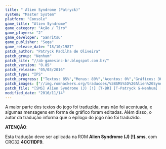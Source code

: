 ```yaml
---
title: " Alien Syndrome (Patryck)"
system: "Master System"
platform: "Console"
game_title: "Alien Syndrome"
game_category: "Ação / Tiro"
game_players: "2"
game_developer: "Sanritsu"
game_publisher: "Sega"
game_release_date: "18/10/1987"
patch_author: "Patryck Padilha de Oliveira"
patch_group: "Nenhum"
patch_site: "//ab-gamesinc-br.blogspot.com.br/"
patch_version: "0.85"
patch_release: "05/03/2016"
patch_type: "IPS"
patch_progress: ["Textos: 85%","Menus: 80%","Acentos: 0%","Gráficos: 30%","Geral: 70%"]
patch_images: ["//img.romhackers.org/traducoes/%5BSMS%5D%20Alien%20Syndrome%20-%20Patryck%20-%201.png","//img.romhackers.org/traducoes/%5BSMS%5D%20Alien%20Syndrome%20-%20Patryck%20-%202.png","//img.romhackers.org/traducoes/%5BSMS%5D%20Alien%20Syndrome%20-%20Patryck%20-%203.png"]
patch_file: "[SMS] Alien Syndrome (J) [!] [T-BR] [T-Patryck G-Nenhum] [V-0.85 A-2016].zip"
modified_date: "2016/11/14"
---
```

A maior parte dos textos do jogo foi traduzida, mas não foi acentuada, e algumas mensagens em forma de gráfico foram editadas. Além disso, o autor da tradução informa que o epílogo do jogo não foi traduzido.

<b>ATENÇÃO</b>:

Esta tradução deve ser aplicada na ROM <b>Alien Syndrome (J) [!].sms</b>, com CRC32 <b>4CC11DF9</b>.
